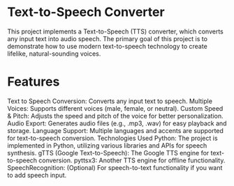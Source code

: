 # Text-to-Speech Converter
This project implements a Text-to-Speech (TTS) converter, which converts any input text into audio speech. The primary goal of this project is to demonstrate how to use modern text-to-speech technology to create lifelike, natural-sounding voices.

# Features

Text to Speech Conversion: Converts any input text to speech.
Multiple Voices: Supports different voices (male, female, or neutral).
Custom Speed & Pitch: Adjusts the speed and pitch of the voice for better personalization.
Audio Export: Generates audio files (e.g., .mp3, .wav) for easy playback and storage.
Language Support: Multiple languages and accents are supported for text-to-speech conversion.
Technologies Used
Python: The project is implemented in Python, utilizing various libraries and APIs for speech synthesis.
gTTS (Google Text-to-Speech): The Google TTS engine for text-to-speech conversion.
pyttsx3: Another TTS engine for offline functionality.
SpeechRecognition: (Optional) For speech-to-text functionality if you want to add speech input.
